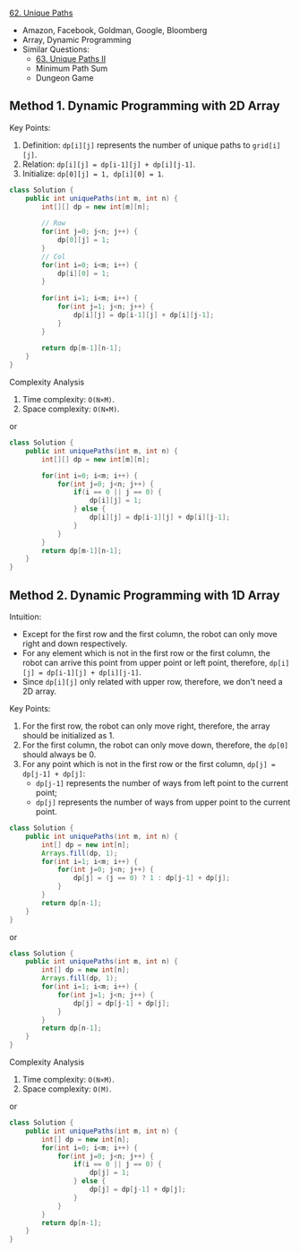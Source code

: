 [62. Unique Paths](https://leetcode.com/problems/unique-paths/)

* Amazon, Facebook, Goldman, Google, Bloomberg
* Array, Dynamic Programming
* Similar Questions:
    * [63. Unique Paths II](https://leetcode.com/problems/unique-paths-ii/)
    * Minimum Path Sum
    * Dungeon Game


## Method 1. Dynamic Programming with 2D Array
Key Points:
1. Definition: `dp[i][j]` represents the number of unique paths to `grid[i][j]`.
2. Relation: `dp[i][j] = dp[i-1][j] + dp[i][j-1]`.
3. Initialize: `dp[0][j] = 1, dp[i][0] = 1`.

```java
class Solution {
    public int uniquePaths(int m, int n) {
        int[][] dp = new int[m][n];
        
        // Row
        for(int j=0; j<n; j++) {
            dp[0][j] = 1;
        }
        // Col
        for(int i=0; i<m; i++) {
            dp[i][0] = 1;
        }
        
        for(int i=1; i<m; i++) {
            for(int j=1; j<n; j++) {
                dp[i][j] = dp[i-1][j] + dp[i][j-1];
            }
        }
        
        return dp[m-1][n-1];
    }
}
```
Complexity Analysis
1. Time complexity: `O(N×M)`.
2. Space complexity: `O(N×M)`.

or 

```java
class Solution {
    public int uniquePaths(int m, int n) {
        int[][] dp = new int[m][n];

        for(int i=0; i<m; i++) {
            for(int j=0; j<n; j++) {
                if(i == 0 || j == 0) {
                    dp[i][j] = 1;
                } else {
                    dp[i][j] = dp[i-1][j] + dp[i][j-1];
                }
            }
        }
        return dp[m-1][n-1];
    }
}
```

## Method 2. Dynamic Programming with 1D Array
Intuition:
* Except for the first row and the first column, the robot can only move right and down respectively.
* For any element which is not in the first row or the first column, the robot can arrive this point from upper point or 
left point, therefore, `dp[i][j] = dp[i-1][j] + dp[i][j-1]`.
* Since `dp[i][j]` only related with upper row, therefore, we don't need a 2D array.

Key Points:
1. For the first row, the robot can only move right, therefore, the array should be initialized as 1.
2. For the first column, the robot can only move down, therefore, the `dp[0]` should always be 0.
3. For any point which is not in the first row or the first column, `dp[j] = dp[j-1] + dp[j]`:
    * `dp[j-1]` represents the number of ways from left point to the current point;
    * `dp[j]` represents the number of ways from upper point to the current point.
```java
class Solution {
    public int uniquePaths(int m, int n) {
        int[] dp = new int[n];
        Arrays.fill(dp, 1);
        for(int i=1; i<m; i++) {
            for(int j=0; j<n; j++) {
                dp[j] = (j == 0) ? 1 : dp[j-1] + dp[j];
            }
        }
        return dp[n-1];
    }
}
``` 
 
or

```java
class Solution {
    public int uniquePaths(int m, int n) {
        int[] dp = new int[n];
        Arrays.fill(dp, 1);
        for(int i=1; i<m; i++) {
            for(int j=1; j<n; j++) {
                dp[j] = dp[j-1] + dp[j];
            }
        }
        return dp[n-1];
    }
}
```   
Complexity Analysis
1. Time complexity: `O(N×M)`.
2. Space complexity: `O(M)`.   
    
or 

```java
class Solution {
    public int uniquePaths(int m, int n) {
        int[] dp = new int[n];
        for(int i=0; i<m; i++) {
            for(int j=0; j<n; j++) {
                if(i == 0 || j == 0) {
                    dp[j] = 1;
                } else {
                    dp[j] = dp[j-1] + dp[j];
                }
            }
        }
        return dp[n-1];
    }
}
```